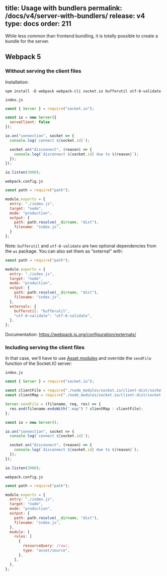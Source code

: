 title: Usage with bundlers
permalink: /docs/v4/server-with-bundlers/
release: v4
type: docs
order: 211
---

While less common than frontend bundling, it is totally possible to create a bundle for the server.

## Webpack 5

### Without serving the client files

Installation:

```
npm install -D webpack webpack-cli socket.io bufferutil utf-8-validate
```

`index.js`

```js
const { Server } = require("socket.io");

const io = new Server({
  serveClient: false
});

io.on("connection", socket => {
  console.log(`connect ${socket.id}`);

  socket.on("disconnect", (reason) => {
    console.log(`disconnect ${socket.id} due to ${reason}`);
  });
});

io.listen(3000);
```

`webpack.config.js`

```js
const path = require("path");

module.exports = {
  entry: "./index.js",
  target: "node",
  mode: "production",
  output: {
    path: path.resolve(__dirname, "dist"),
    filename: "index.js",
  }
};
```

Note: `bufferutil` and `utf-8-validate` are two optional dependencies from the `ws` package. You can also set them as "external" with:

```js
const path = require("path");

module.exports = {
  entry: "./index.js",
  target: "node",
  mode: "production",
  output: {
    path: path.resolve(__dirname, "dist"),
    filename: "index.js",
  },
  externals: {
    bufferutil: "bufferutil",
    "utf-8-validate": "utf-8-validate",
  },
};
```

Documentation: https://webpack.js.org/configuration/externals/

### Including serving the client files

In that case, we'll have to use [Asset modules](https://webpack.js.org/guides/asset-modules/) and override the `sendFile` function of the Socket.IO server:

`index.js`

```js
const { Server } = require("socket.io");

const clientFile = require("./node_modules/socket.io/client-dist/socket.io.min?raw");
const clientMap = require("./node_modules/socket.io/client-dist/socket.io.min.js.map?raw");

Server.sendFile = (filename, req, res) => {
  res.end(filename.endsWith(".map") ? clientMap : clientFile);
};

const io = new Server();

io.on("connection", socket => {
  console.log(`connect ${socket.id}`);

  socket.on("disconnect", (reason) => {
    console.log(`disconnect ${socket.id} due to ${reason}`);
  });
});

io.listen(3000);
```

`webpack.config.js`

```js
const path = require("path");

module.exports = {
  entry: "./index.js",
  target: "node",
  mode: "production",
  output: {
    path: path.resolve(__dirname, "dist"),
    filename: "index.js",
  },
  module: {
    rules: [
      {
        resourceQuery: /raw/,
        type: "asset/source",
      },
    ],
  },
};
```
